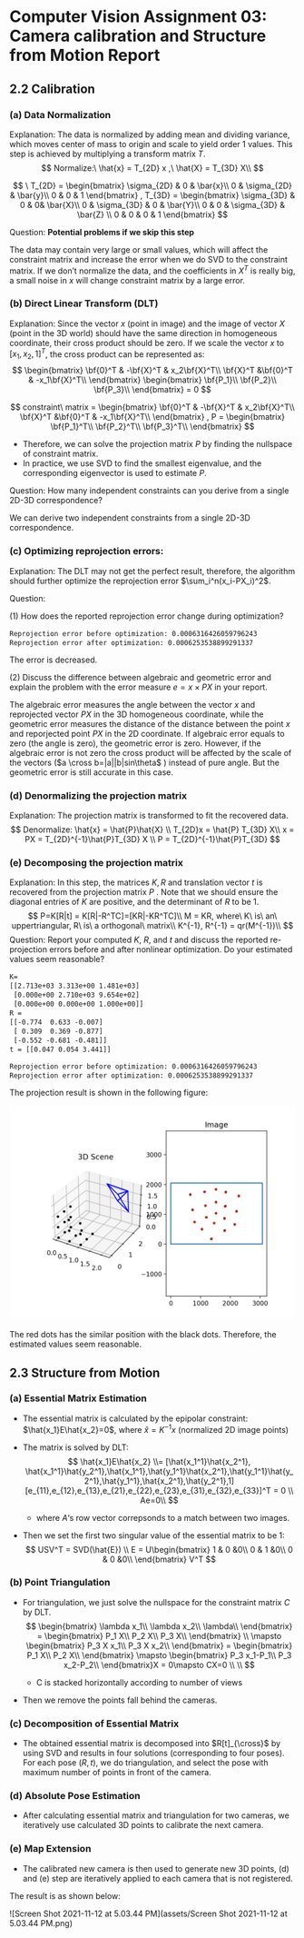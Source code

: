 # Computer Vision Assignment 03: Camera calibration and Structure from Motion Report

## 2.2 Calibration

### (a) Data Normalization

Explanation: The data is normalized by adding mean and dividing variance, which moves center of mass to origin and scale to yield order 1 values. This step is achieved by multiplying a transform matrix $T$. 
$$
Normalize:\ \hat{x} = T_{2D} x ,\ \hat{X} = T_{3D} X\\
$$

$$
\ T_{2D} = \begin{bmatrix}
\sigma_{2D} & 0 & \bar{x}\\
0 & \sigma_{2D} & \bar{y}\\
0 & 0 & 1
\end{bmatrix} , 
T_{3D} = \begin{bmatrix}
\sigma_{3D} & 0  & 0& \bar{X}\\
0 & \sigma_{3D} & 0 & \bar{Y}\\
0 & 0 & \sigma_{3D} & \bar{Z} \\
0 & 0 & 0 & 1
\end{bmatrix}
$$

Question: **Potential problems if we skip this step**

The data may contain very large or small values, which will affect the constraint matrix and increase the error when we do SVD to the constraint matrix. If we don’t normalize the data, and the coefficients in $X^T$ is really big, a small noise in $x$ will change constraint matrix by a large error.  

### (b) Direct Linear Transform (DLT)

Explanation: Since the vector $x$ (point in image) and the image of vector $X$ (point in the 3D world) should have the same direction in homogeneous coordinate, their cross product should be zero. If we scale the vector $x$ to $[x_1, x_2, 1]^T$, the cross product can be represented as:
$$
\begin{bmatrix}
\bf{0}^T & -\bf{X}^T & x_2\bf{X}^T\\
\bf{X}^T &\bf{0}^T & -x_1\bf{X}^T\\
\end{bmatrix}
\begin{bmatrix}
\bf{P_1}\\
\bf{P_2}\\
\bf{P_3}\\
\end{bmatrix} = 0
$$

$$
constraint\ matrix = 
\begin{bmatrix}
\bf{0}^T & -\bf{X}^T & x_2\bf{X}^T\\
\bf{X}^T &\bf{0}^T & -x_1\bf{X}^T\\
\end{bmatrix} ,
P = \begin{bmatrix}
\bf{P_1}^T\\
\bf{P_2}^T\\
\bf{P_3}^T\\
\end{bmatrix}
$$

* Therefore, we can solve the projection matrix $P$ by finding the nullspace of constraint matrix. 
* In practice, we use SVD to find the smallest eigenvalue, and the corresponding eigenvector is used to estimate $P$. 

Question: How many independent constraints can you derive from a single 2D-3D correspondence?

We can derive two independent constraints from a single 2D-3D correspondence. 

### (c) Optimizing reprojection errors:

Explanation: The DLT may not get the perfect result, therefore, the algorithm should further optimize the reprojection error $\sum_i^n(x_i-PX_i)^2$.

Question: 

(1) How does the reported reprojection error change during optimization? 

```shell
Reprojection error before optimization: 0.0006316426059796243
Reprojection error after optimization: 0.0006253538899291337
```

The error is decreased.

(2) Discuss the difference between algebraic and geometric error and explain the problem with the error measure $e = x × PX$ in your report.

The algebraic error measures the angle between the vector $x$ and reprojected vector $PX$ in the 3D homogeneous coordinate, while the geometric error measures the distance of the distance between the point $x$ and reporjected point $PX$ in the 2D coordinate. If algebraic error equals to zero (the angle is zero), the geometric error is zero. However, if the algebraic error is not zero the cross product will be affected by the scale of the vectors ($a \cross b=|a||b|sin\theta$ ) instead of pure angle. But the geometric error is still accurate in this case. 

### (d) Denormalizing the projection matrix

Explanation: The projection matrix is transformed to fit the recovered data. 
$$
Denormalize: \hat{x} = \hat{P}\hat{X} \\
T_{2D}x = \hat{P} T_{3D} X\\
x = PX = T_{2D}^{-1}\hat{P}T_{3D} X \\
P = T_{2D}^{-1}\hat{P}T_{3D}
$$

### (e) Decomposing the projection matrix

Explanation: In this step, the matrices $K, R$ and translation vector $t$ is recovered from the projection matrix $P$ .  Note that we should ensure the diagonal entries of $K$ are positive, and the determinant of $R$ to be 1.
$$
P=K[R|t] = K[R|-R^TC]=[KR|-KR^TC]\\
M = KR, where\ K\ is\ an\ uppertriangular, R\ is\ a orthogonal\ matrix\\
K^{-1}, R^{-1} = qr(M^{-1})\\
$$
Question: Report your computed $K$, $R$, and $t$ and discuss the reported re-projection errors before and after nonlinear optimization. Do your estimated values seem reasonable?

```shell
K=
[[2.713e+03 3.313e+00 1.481e+03]
 [0.000e+00 2.710e+03 9.654e+02]
 [0.000e+00 0.000e+00 1.000e+00]]
R =
[[-0.774  0.633 -0.007]
 [ 0.309  0.369 -0.877]
 [-0.552 -0.681 -0.481]]
t = [[0.047 0.054 3.441]]
```

```shell
Reprojection error before optimization: 0.0006316426059796243
Reprojection error after optimization: 0.0006253538899291337
```

The projection result is shown in the following figure:

![calibration](assets/calibration.png)

The red dots has the similar position with the black dots. Therefore, the estimated values seem reasonable. 

## 2.3 Structure from Motion

### (a) Essential Matrix Estimation

* The essential matrix is calculated by the epipolar constraint: $\hat{x_1}E\hat{x_2}=0$, where $\hat{x} = K^{-1}x$ (normalized 2D image points)

* The matrix is solved by DLT:
  $$
  \hat{x_1}E\hat{x_2} \\= [\hat{x_1^1}\hat{x_2^1}, \hat{x_1^1}\hat{y_2^1},\hat{x_1^1},\hat{y_1^1}\hat{x_2^1},\hat{y_1^1}\hat{y_2^1},\hat{y_1^1},\hat{x_2^1},\hat{y_2^1},1][e_{11},e_{12},e_{13},e_{21},e_{22},e_{23},e_{31},e_{32},e_{33}]^T = 0 \\
  Ae=0\\
  $$

  * where $A$‘s row vector correpsonds to a match between two images.

* Then we set the first two singular value of the essential matrix to be $1$:
  $$
  USV^T = SVD(\hat{E}) \\
  E = U\begin{bmatrix}
  1 & 0 &0\\
  0 & 1 &0\\
  0 & 0 &0\\
  \end{bmatrix} V^T
  $$

### (b) Point Triangulation

* For triangulation, we just solve the nullspace for the constraint matrix $C$ by DLT. 
  $$
  \begin{bmatrix}
  \lambda x_1\\
  \lambda x_2\\
  \lambda\\
  \end{bmatrix} = 
  \begin{bmatrix}
  P_1 X\\
  P_2 X\\
  P_3 X\\
  \end{bmatrix} \\ \mapsto \begin{bmatrix}
  P_3 X x_1\\
  P_3 X x_2\\
  \end{bmatrix} = 
  \begin{bmatrix}
  P_1 X\\
  P_2 X\\
  \end{bmatrix} \mapsto \begin{bmatrix}
  P_3  x_1-P_1\\
  P_3  x_2-P_2\\
  \end{bmatrix}X = 0\mapsto CX=0 \\ \\
  $$

  * C is stacked horizontally according to number of views

* Then we remove the points fall behind the cameras. 

### (c) Decomposition of Essential Matrix

* The obtained essential matrix is decomposed into $R[t]_{\cross}$ by using SVD and results in four solutions (corresponding to four poses). For each pose ($R, t$), we do triangulation, and select the pose with maximum number of points in front of the camera. 

### (d) Absolute Pose Estimation

* After calculating essential matrix and triangulation for two cameras, we iteratively use calculated 3D points to calibrate the next camera. 

### (e) Map Extension

* The calibrated new camera is then used to generate new 3D points, (d) and (e) step are iteratively applied to each camera that is not registered. 



The result is as shown below:

![Screen Shot 2021-11-12 at 5.03.44 PM](assets/Screen Shot 2021-11-12 at 5.03.44 PM.png)

